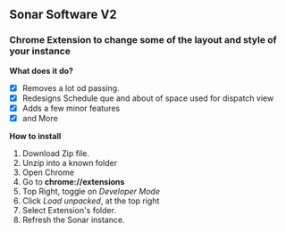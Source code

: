 ## Sonar Software V2

### Chrome Extension to change some of the layout and style of your instance

**What does it do?**

- [x] Removes a lot od passing.
- [x] Redesigns Schedule que and about of space used for dispatch view
- [x] Adds a few minor features
- [x] and More

**How to install**

1. Download Zip file.
2. Unzip into a known folder
3. Open Chrome
4. Go to **chrome://extensions**
5. Top Right, toggle on _Developer Mode_
6. Click _Load unpacked_, at the top right
7. Select Extension's folder.
8. Refresh the Sonar instance.
